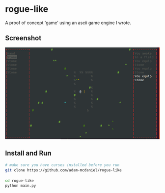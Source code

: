# rogue-like
A proof of concept 'game' using an ascii game engine I wrote.

## Screenshot
![Screenshot](screenshot.png)

## Install and Run
```bash
# make sure you have curses installed before you run
git clone https://github.com/adam-mcdaniel/rogue-like

cd rogue-like
python main.py
```
